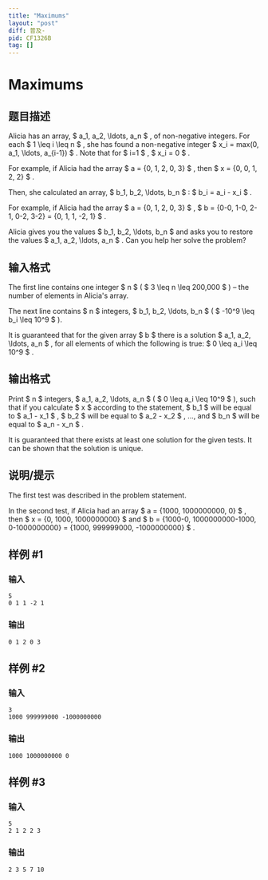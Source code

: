```yaml
---
title: "Maximums"
layout: "post"
diff: 普及-
pid: CF1326B
tag: []
---
```


# Maximums

## 题目描述

Alicia has an array, $ a_1, a_2, \ldots, a_n $ , of non-negative integers. For each $ 1 \leq i \leq n $ , she has found a non-negative integer $ x_i = max(0, a_1, \ldots, a_{i-1}) $ . Note that for $ i=1 $ , $ x_i = 0 $ .

For example, if Alicia had the array $ a = \{0, 1, 2, 0, 3\} $ , then $ x = \{0, 0, 1, 2, 2\} $ .

Then, she calculated an array, $ b_1, b_2, \ldots, b_n $ : $ b_i = a_i - x_i $ .

For example, if Alicia had the array $ a = \{0, 1, 2, 0, 3\} $ , $ b = \{0-0, 1-0, 2-1, 0-2, 3-2\} = \{0, 1, 1, -2, 1\} $ .

Alicia gives you the values $ b_1, b_2, \ldots, b_n $ and asks you to restore the values $ a_1, a_2, \ldots, a_n $ . Can you help her solve the problem?

## 输入格式

The first line contains one integer $ n $ ( $ 3 \leq n \leq 200\,000 $ ) – the number of elements in Alicia's array.

The next line contains $ n $ integers, $ b_1, b_2, \ldots, b_n $ ( $ -10^9 \leq b_i \leq 10^9 $ ).

It is guaranteed that for the given array $ b $ there is a solution $ a_1, a_2, \ldots, a_n $ , for all elements of which the following is true: $ 0 \leq a_i \leq 10^9 $ .

## 输出格式

Print $ n $ integers, $ a_1, a_2, \ldots, a_n $ ( $ 0 \leq a_i \leq 10^9 $ ), such that if you calculate $ x $ according to the statement, $ b_1 $ will be equal to $ a_1 - x_1 $ , $ b_2 $ will be equal to $ a_2 - x_2 $ , ..., and $ b_n $ will be equal to $ a_n - x_n $ .

It is guaranteed that there exists at least one solution for the given tests. It can be shown that the solution is unique.

## 说明/提示

The first test was described in the problem statement.

In the second test, if Alicia had an array $ a = \{1000, 1000000000, 0\} $ , then $ x = \{0, 1000, 1000000000\} $ and $ b = \{1000-0, 1000000000-1000, 0-1000000000\} = \{1000, 999999000, -1000000000\} $ .

## 样例 #1

### 输入

```
5
0 1 1 -2 1
```

### 输出

```
0 1 2 0 3
```

## 样例 #2

### 输入

```
3
1000 999999000 -1000000000
```

### 输出

```
1000 1000000000 0
```

## 样例 #3

### 输入

```
5
2 1 2 2 3
```

### 输出

```
2 3 5 7 10
```

